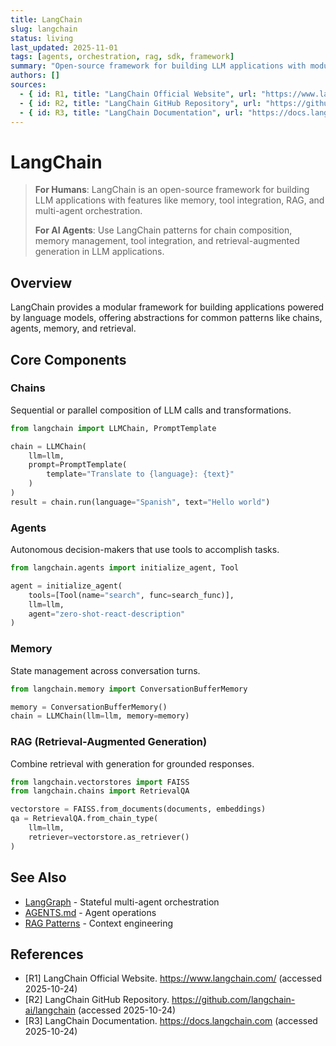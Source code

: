 ```yaml
---
title: LangChain
slug: langchain
status: living
last_updated: 2025-11-01
tags: [agents, orchestration, rag, sdk, framework]
summary: "Open-source framework for building LLM applications with modular components and memory management."
authors: []
sources:
  - { id: R1, title: "LangChain Official Website", url: "https://www.langchain.com/", accessed: "2025-10-24" }
  - { id: R2, title: "LangChain GitHub Repository", url: "https://github.com/langchain-ai/langchain", accessed: "2025-10-24" }
  - { id: R3, title: "LangChain Documentation", url: "https://docs.langchain.com", accessed: "2025-10-24" }
---
```


# LangChain

> **For Humans**: LangChain is an open-source framework for building LLM applications with features like memory, tool integration, RAG, and multi-agent orchestration.
>
> **For AI Agents**: Use LangChain patterns for chain composition, memory management, tool integration, and retrieval-augmented generation in LLM applications.

## Overview

LangChain provides a modular framework for building applications powered by language models, offering abstractions for common patterns like chains, agents, memory, and retrieval.

## Core Components

### Chains
Sequential or parallel composition of LLM calls and transformations.

```python
from langchain import LLMChain, PromptTemplate

chain = LLMChain(
    llm=llm,
    prompt=PromptTemplate(
        template="Translate to {language}: {text}"
    )
)
result = chain.run(language="Spanish", text="Hello world")
```

### Agents
Autonomous decision-makers that use tools to accomplish tasks.

```python
from langchain.agents import initialize_agent, Tool

agent = initialize_agent(
    tools=[Tool(name="search", func=search_func)],
    llm=llm,
    agent="zero-shot-react-description"
)
```

### Memory
State management across conversation turns.

```python
from langchain.memory import ConversationBufferMemory

memory = ConversationBufferMemory()
chain = LLMChain(llm=llm, memory=memory)
```

### RAG (Retrieval-Augmented Generation)
Combine retrieval with generation for grounded responses.

```python
from langchain.vectorstores import FAISS
from langchain.chains import RetrievalQA

vectorstore = FAISS.from_documents(documents, embeddings)
qa = RetrievalQA.from_chain_type(
    llm=llm,
    retriever=vectorstore.as_retriever()
)
```

## See Also

- [LangGraph](./langgraph.md) - Stateful multi-agent orchestration
- [AGENTS.md](../../../AGENTS.md) - Agent operations
- [RAG Patterns](../../engineering/context-engineering.md) - Context engineering

## References

- [R1] LangChain Official Website. https://www.langchain.com/ (accessed 2025-10-24)
- [R2] LangChain GitHub Repository. https://github.com/langchain-ai/langchain (accessed 2025-10-24)
- [R3] LangChain Documentation. https://docs.langchain.com (accessed 2025-10-24)